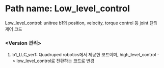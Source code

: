 # **Path name: Low_level_control**

Low_level_control: unitree b1의 position, velocity, torque control 등 joint 단의 제어 코드



### <Version 관리>
1. b1_LLC_ver1: Quadruped robotics에서 제공한 코드이며, high_level_control -> low_level_control로 전환하는 코드로 변경
